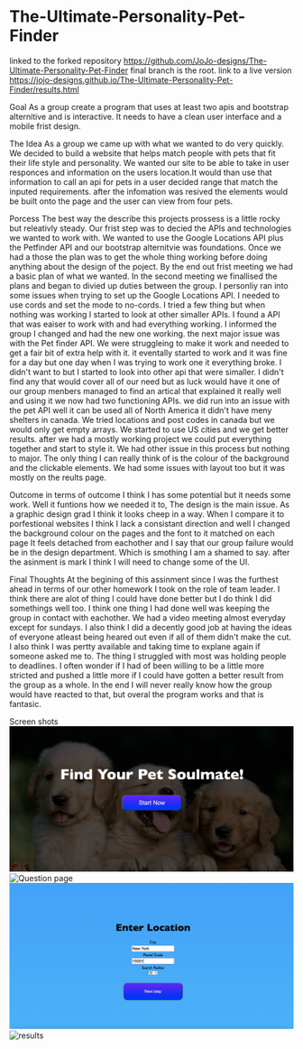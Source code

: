 # The-Ultimate-Personality-Pet-Finder

linked to the forked repository https://github.com/JoJo-designs/The-Ultimate-Personality-Pet-Finder final branch is the root.
link to a live version https://jojo-designs.github.io/The-Ultimate-Personality-Pet-Finder/results.html


Goal
As a group create a program that uses at least two apis and bootstrap alternitive and is interactive. It needs to have a clean user interface and a mobile frist design. 

The Idea
As a group we came up with what we wanted to do very quickly. We decided to build a website that helps match people with pets that fit their life style and personality. We wanted our site to be able to take in user responces and information on the users location.It would than use that information to call an api for pets in a user decided range that match the inputed requirements. after the infomation was resived the elements would be built onto the page and the user can view from four pets. 

Porcess
The best way the describe this projects prossess is a little rocky but releativly steady. Our frist step was to decied the APIs and technologies we wanted to work with. We wanted to use the Google Locations API plus the Petfinder API and our bootstrap alternitvie was foundations. Once we had a those the plan was to get the whole thing working before doing anything about the design of the poject. By the end out frist meeting we had a basic plan of what we wanted. In the second meeting we finallised the plans and began to divied up duties between the group. I personliy ran into some issues when trying to set up the Google Locations API. I needed to use cords and set the mode to no-cords. I tried a few thing but when nothing was working I started to look at other simaller APIs. I found a API that was eaiser to work with and had everything working. I informed the group I changed and had the new one working. the next major issue was with the Pet finder API. We were struggleing to make it work and needed to get a fair bit of extra help with it. it eventally started to work and it was fine for a day but one day when I was trying to work one it everything broke. I didn't want to but I started to look into other api that were simaller. I didn't find any that would cover all of our need but as luck would have it one of our group menbers managed to find an artical that explained it really well and using it we now had two functioning APIs. we did run into an issue with the pet API well it can be used all of North America it didn't have meny shelters in canada. We tried locations and post codes in canada but we would only get empty arrays. We started to use US cities and we get better results. after we had a mostly working project we could put everything together and start to style it. We had other issue in this process but nothing to major. The only thing I can really think of is the colour of the background and the clickable elements. We had some issues with layout too but it was mostly on the reults page. 

Outcome 
in terms of outcome I think I has some potential but it needs some work. Well it funtions how we needed it to, The design is the main issue. As a graphic design grad I think it looks cheep in a way. When I compare it to porfestional websites I think I lack a consistant direction and well I changed the background colour on the pages and the font to it matched on each page It feels detached from eachother and I say that our group failure would be in the design department. Which is smothing I am a shamed to say. after the asinment is mark I think I will need to change some of the UI.

Final Thoughts
At the begining of this assinment since I was the furthest ahead in terms of our other homework I took on the role of team leader. I think there are alot of thing I could have done better but I do think I did somethings well too. I think one thing I had done well was keeping the group in contact with eachother. We had a video meeting almost everyday except for sundays. I also think I did a decently good job at having the ideas of everyone atleast being heared out even if all of them didn't make the cut. I also think I was pertty available and taking time to explane again if someone asked me to. The thing I struggled with most was holding people to deadlines. I often wonder if I had of been willing to be a little more stricted and pushed a little more if I could have gotten a better result from the group as a whole. In the end I will never really know how the group would have reacted to that, but overal the program works and that is fantasic.

Screen shots 
![The landing page](/image/landing.jpg?raw=true "Landing Page")
![Question page](/image/question.jpg?raw=true "Question")
![location page](/image/location.jpg?raw=true "page to enter your location")
![results](/image/result.jpg?raw=true "A image of the results page")